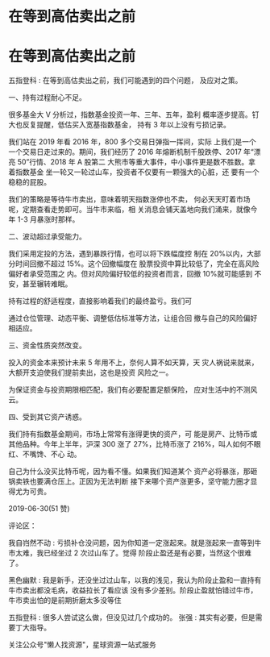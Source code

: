 # 在等到高估卖出之前

# 在等到高估卖出之前

五指登科 : 在等到高估卖出之前，我们可能遇到的四个问题， 及应对之策。

一、持有过程耐心不足。

很多基金大 V 分析过，指数基金投资一年、三年、五年，盈利 概率逐步提高。钉大也反复提醒，低估买入宽基指数基金， 持有 3 年以上没有亏损记录。

我们站在 2019 年看 2016 年，800 多个交易日弹指一挥间，实际 上我们是一个一个交易日走过来的。期间，我们经历了 2016 年熔断机制千股跌停、2017 年“漂亮 50”行情、2018 年 A 股第二 大熊市等重大事件，中小事件更是数不胜数。拿着指数基金 坐一轮又一轮过山车，投资者不仅要有一颗强大的心脏，还 要有一个稳稳的屁股。

我们的策略是等待牛市卖出，意味着明天指数涨停也不卖， 何必天天盯着市场呢，定期查看走势即可。当牛市来临，相 关消息会铺天盖地向我们涌来，就像今年 1-3 月暴涨时那样。

二、波动超过承受能力。

我们采用定投的方法，遇到暴跌行情，也可以将下跌幅度控 制在 20%以内，大部分时间回撤不超过 15%。这个回撤幅度在 股票投资中算比较低了，完全在高风险偏好者承受范围之 内。但对风险偏好较低的投资者而言，回撤 10%就可能感到 不安，甚至辗转难眠。

持有过程的舒适程度，直接影响着我们的最终盈亏。我们可

通过仓位管理、动态平衡、调整低估标准等方法，让组合回 撤与自己的风险偏好相适应。

三、资金性质突然改变。

投入的资金本来预计未来 5 年用不上，奈何人算不如天算，天 灾人祸说来就来，大额开支迫使我们提前卖出，这也是投资 风险之一。

为保证资金与投资期限相匹配，我们有必要配置足额保险， 应对生活中的不测风云。

四、受到其它资产诱惑。

我们持有指数基金期间，市场上常常有涨得更快的资产，可 能是房产、比特币或其他品种。今年上半年，沪深 300 涨了 27%，比特币涨了 216%，叫人如何不眼红、不嘴馋、不心 动。

自己为什么没买比特币呢，因为看不懂。如果我们知道某个 资产必将暴涨，那砸锅卖铁也要满仓压上。正因为无法判断 接下来哪个资产涨更多，坚守能力圈才显得尤为可贵。

2019-06-30(51 赞)

评论区：

我自岿然不动 : 亏损补仓没问题，因为你知道一定涨起来。就是涨起来一直等到牛市太难，我已经坐过 2 次过山车了。觉得 阶段止盈还是有必要，当然这个很难了。

黑色幽默 : 我是新手，还没坐过过山车，以我的浅见，我认为阶段止盈和一直持有牛市卖出都没毛病，收益拉长了看应该 没有多少差别。阶段止盈就怕错过牛市，牛市卖出怕的是前期折磨太多没等住

五指登科 : 很多人尝试这么做，但没见过几个成功的。 张强 : 其实有必要，但是需要丁大指导。

关注公众号"懒人找资源"，星球资源一站式服务